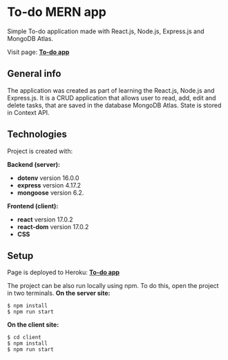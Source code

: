 # To-do MERN app

Simple To-do application made with React.js, Node.js, Express.js and MongoDB Atlas.

Visit page: **[To-do app](https://to-do-gw.herokuapp.com/)**

## General info

The application was created as part of learning the React.js, Node.js and Express.js. It is a CRUD application that allows user to read, add, edit and delete tasks, that are saved in the database MongoDB Atlas. State is stored in Context API.

## Technologies

Project is created with:

**Backend (server):**

- **dotenv** version 16.0.0
- **express** version 4.17.2
- **mongoose** version 6.2.

**Frontend (client):**

- **react** version 17.0.2
- **react-dom** version 17.0.2
- **CSS**

## Setup

Page is deployed to Heroku: **[To-do app](https://to-do-gw.herokuapp.com/)**

The project can be also run locally using npm. To do this, open the project in two terminals.
**On the server site:**

```
$ npm install
$ npm run start
```

**On the client site:**

```
$ cd client
$ npm install
$ npm run start
```
